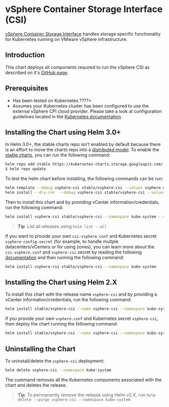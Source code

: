 # vSphere Container Storage Interface (CSI)

[vSphere Container Storage Interface](https://github.com/kubernetes/vsphere-csi-driver) handles storage specific functionality for Kubernetes running on VMware vSphere infrastructure.

## Introduction

This chart deploys all components required to run the vSphere CSI as described on it's [GitHub page](https://vsphere-csi-driver.sigs.k8s.io/).

## Prerequisites

- Has been tested on Kubernetes ????+
- Assumes your Kubernetes cluster has been configured to use the external vSphere CPI cloud provider. Please take a look at configuration guidelines located in the [Kubernetes documentation](https://kubernetes.io/docs/tasks/administer-cluster/running-cloud-controller/#running-cloud-controller-manager).

## Installing the Chart using Helm 3.0+

In Helm 3.0+, the stable charts repo isn't enabled by default because there is an effort to move the charts repo into a [distributed model](https://github.com/helm/hub/blob/master/Repositories.md). To enable the [stable charts](https://github.com/helm/charts/tree/master/stable), you can run the following command:

```bash
helm repo add stable https://kubernetes-charts.storage.googleapis.com/
$ helm repo update
```

To test the helm chart before installing, the following commands can be run:

```bash
helm template --debug vsphere-csi stable/vsphere-csi --values vsphere-csi/values.yaml
helm install --dry-run  --debug vsphere-csi stable/vsphere-csi --values vsphere-csi/values.yaml
```

Then to install this chart and by providing vCenter information/credentials, run the following command:

```bash
helm install vsphere-csi stable/vsphere-csi --namespace kube-system --set config.enabled=true --set config.vcenter=<vCenter IP> --set config.username=<vCenter Username> --set config.password=<vCenter Password> --set config.datacenter=<vCenter Datacenter>
```

> **Tip**: List all releases using `helm list --all`

If you want to provide your own `csi-vsphere.conf` and Kubernetes secret `vsphere-config-secret` (for example, to handle multple datacenters/vCenters or for using zones), you can learn more about the `csi-vsphere.conf` and `vsphere-csi` secret by reading the following [documentation](https://vsphere-csi-driver.sigs.k8s.io/driver-deployment/installation.html) and then running the following command:

```bash
helm install vsphere-csi stable/vsphere-csi --namespace kube-system
```

## Installing the Chart using Helm 2.X

To install this chart with the release name `vsphere-csi` and by providing a vCenter information/credentials, run the following command:

```bash
helm install stable/vsphere-csi --name vsphere-csi --namespace kube-system --set config.enabled=true --set config.vcenter=<vCenter IP> --set config.username=<vCenter Username> --set config.password=<vCenter Password> --set config.datacenter=<vCenter Datacenter>
```

If you provide your own `vsphere.conf` and Kubernetes secret `vsphere-csi`, then deploy the chart running the following command:

```bash
helm install stable/vsphere-csi --name vsphere-csi --namespace kube-system
```

## Uninstalling the Chart

To uninstall/delete the `vsphere-csi` deployment:

```bash
helm delete vsphere-csi --namespace kube-system
```

The command removes all the Kubernetes components associated with the chart and deletes the release.

> **Tip**: To permanently remove the release using Helm v2.X, run `helm delete --purge vsphere-csi --namespace kube-system`

